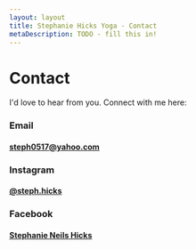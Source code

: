 ```yaml
---
layout: layout
title: Stephanie Hicks Yoga - Contact
metaDescription: TODO - fill this in!
---
```


# Contact

I'd love to hear from you. Connect with me here:

### Email

#### [steph0517@yahoo.com](steph0517@yahoo.com)

### Instagram

#### [@steph.hicks](http://www.instagram.com/steph.hicks/)

### Facebook

#### [Stephanie Neils Hicks]()
